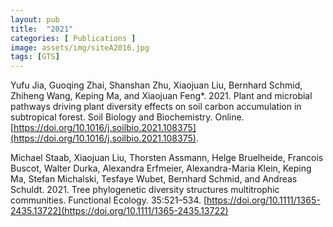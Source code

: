 ```yaml
---
layout: pub
title:  "2021"
categories: [ Publications ]
image: assets/img/siteA2016.jpg
tags: [GTS]
---
```

Yufu Jia, Guoqing Zhai, Shanshan Zhu, Xiaojuan Liu, Bernhard Schmid, Zhiheng Wang, Keping Ma, and Xiaojuan Feng*. 2021. Plant and microbial pathways driving plant diversity effects on soil carbon accumulation in subtropical forest. Soil Biology and Biochemistry. Online. [https://doi.org/10.1016/j.soilbio.2021.108375](https://doi.org/10.1016/j.soilbio.2021.108375). 

Michael Staab, Xiaojuan Liu, Thorsten Assmann, Helge Bruelheide, Francois Buscot, Walter Durka, Alexandra Erfmeier, Alexandra-Maria Klein, Keping Ma, Stefan Michalski, Tesfaye Wubet, Bernhard Schmid, and Andreas Schuldt. 2021. Tree phylogenetic diversity structures multitrophic communities. Functional Ecology. 35:521–534. [https://doi.org/10.1111/1365-2435.13722](https://doi.org/10.1111/1365-2435.13722)
